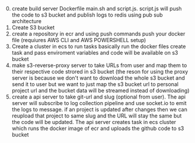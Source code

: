 0. create build server Dockerfile main.sh and script.js. script.js will push the code to s3 bucket and publish logs to redis using pub sub architecture
1. Create S3 bucket 
2. create a repository in ecr and using push commands push your docker file (requiures AWS CLI and AWS POWERSHELL setup)
2. Create a cluster in ecs to run tasks basically run the docker files create task and pass enviroment variables and code will be available on s3 bucket
3. make s3-reverse-proxy server to take URLs from user and map them to their respective code strored in s3 bucket (the reson for using the proxy server is because we don't want to download the whole s3 bucket and send it to user but we want to just map the s3 bucket url to personal project url and the bucket data will be streamed instead of downloading)
4. create a api server to take git-url and slug (optional from user). The api server will subscribe to log collection pipeline and use socket.io to emit the logs to message. if an project is updated after changes then we can reupload that project to same slug and the URL will stay the same but the code will be updated. The api server creates task in ecs cluster which runs the docker image of ecr and uploads the github code to s3 bucket